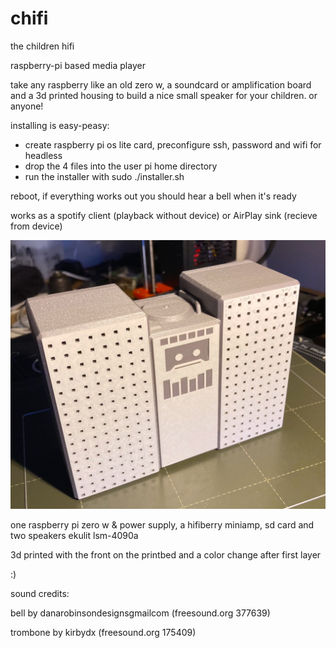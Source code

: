 # chifi
the children hifi

raspberry-pi based media player

take any raspberry like an old zero w, a soundcard or amplification board and a 3d printed housing to build a nice small speaker for your children. or anyone!

installing is easy-peasy:

- create raspberry pi os lite card, preconfigure ssh, password and wifi for headless
- drop the 4 files into the user pi home directory
- run the installer with sudo ./installer.sh

reboot, if everything works out you should hear a bell when it's ready

works as a spotify client (playback without device) or AirPlay sink (recieve from device)

![my build of chifi](https://github.com/JuliusCode/chifi/raw/main/chifi-3dprint.jpg)

one raspberry pi zero w & power supply, a hifiberry miniamp, sd card and two speakers ekulit lsm-4090a

3d printed with the front on the printbed and a color change after first layer


:)


sound credits:

bell by danarobinsondesignsgmailcom (freesound.org 377639)

trombone by kirbydx (freesound.org 175409)
